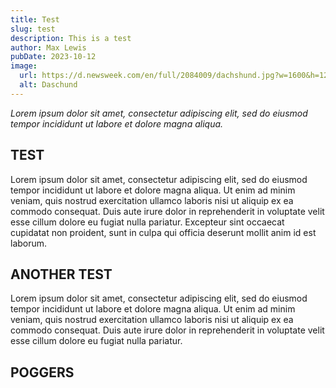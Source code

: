 ```yaml
---
title: Test
slug: test
description: This is a test
author: Max Lewis
pubDate: 2023-10-12
image:
  url: https://d.newsweek.com/en/full/2084009/dachshund.jpg?w=1600&h=1200&q=88&f=c9a02b7c6ec196075f124f1a34eaaa71
  alt: Daschund
---
```


*Lorem ipsum dolor sit amet, consectetur adipiscing elit, sed do eiusmod tempor incididunt ut labore et dolore magna aliqua.*

## TEST

Lorem ipsum dolor sit amet, consectetur adipiscing elit, sed do eiusmod tempor incididunt ut labore et dolore magna aliqua. Ut enim ad minim veniam, quis nostrud exercitation ullamco laboris nisi ut aliquip ex ea commodo consequat. Duis aute irure dolor in reprehenderit in voluptate velit esse cillum dolore eu fugiat nulla pariatur. Excepteur sint occaecat cupidatat non proident, sunt in culpa qui officia deserunt mollit anim id est laborum.

## ANOTHER TEST

Lorem ipsum dolor sit amet, consectetur adipiscing elit, sed do eiusmod tempor incididunt ut labore et dolore magna aliqua. Ut enim ad minim veniam, quis nostrud exercitation ullamco laboris nisi ut aliquip ex ea commodo consequat. Duis aute irure dolor in reprehenderit in voluptate velit esse cillum dolore eu fugiat nulla pariatur.

## POGGERS